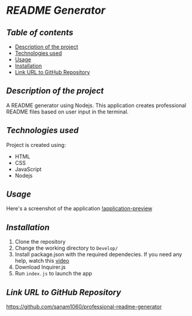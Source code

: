 # **_README Generator_**

## **_Table of contents_**
* [Description of the project](#description-of-the-project)
* [Technologies used](#technologies-used)
* [Usage](#usage)
* [Installation](#installation)
* [Link URL to GitHub Repository](#link-URL-to-GitHub-repository)

## **_Description of the project_**
A README generator using Nodejs. This application creates professional README files based on user input in the terminal.

## **_Technologies used_**
Project is created using:
* HTML
* CSS
* JavaScript
* Nodejs

## **_Usage_**
Here's a screenshot of the application
[!application-preview](./images/preview.png)

## **_Installation_**
1. Clone the repository
2. Change the working directory to ```Develop/```
3. Install package.json with the required dependecies. If you need any help, watch this [video](https://heynode.com/tutorial/create-packagejson-file/#:~:text=The%20easiest%20way%20to%20create,file%20in%20the%20current%20directory.)
4. Download Inquirer.js
5. Run ```index.js``` to launch the app

## **_Link URL to GitHub Repository_**
https://github.com/sanam1060/professional-readme-generator